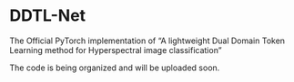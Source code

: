 # DDTL-Net
The Official PyTorch implementation of “A lightweight Dual Domain Token Learning method for Hyperspectral image classification”


The code is being organized and will be uploaded soon.
